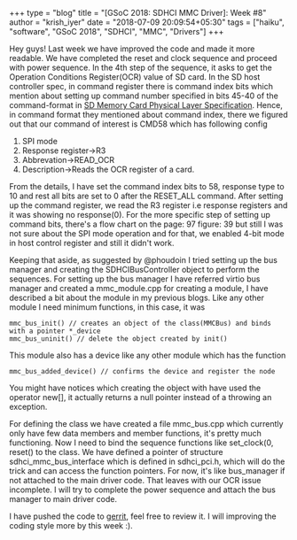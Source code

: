 
+++
type = "blog"
title = "[GSoC 2018: SDHCI MMC Driver]: Week #8"
author = "krish_iyer"
date = "2018-07-09 20:09:54+05:30"
tags = ["haiku", "software", "GSoC 2018", "SDHCI", "MMC", "Drivers"]
+++

Hey guys! Last week we have improved the code and made it more readable. We have completed the reset and clock sequence and 
proceed with power sequence. In the 4th step of the sequence, it asks to get the Operation Conditions Register(OCR) value of SD card. In the SD host controller spec, in command register there is command index bits which mention about setting up command number specified in bits 45-40 of the command-format in [SD Memory Card Physical
Layer Specification](https://www.sdcard.org/downloads/pls/pdf/index.php?p=Part1_Physical_Layer_Simplified_Specification_Ver1.10.jpg&f=Part1_Physical_Layer_Simplified_Specification_Ver1.10.pdf&e=EN_P1110). Hence, in command format they mentioned about 
command index, there we figured out that our command of interest is CMD58 which has following config

1. SPI mode
2. Response register->R3
3. Abbrevation->READ_OCR 
4. Description->Reads the OCR register of a card.

From the details, I have set the command index bits to 58, response type to 10 and rest all bits are set to 0 after the RESET_ALL command. After setting up the command register, we read the R3 register i.e response registers and it was showing no response(0). For the more specific step of setting up command bits, there's a flow chart on the page: 97 figure: 39 but still I was not sure about the SPI mode operation and for that, we enabled 4-bit mode in host control register and still it didn't work.

Keeping that aside, as suggested by @phoudoin I tried setting up the bus manager and creating the SDHCIBusController object to
perform the sequences. For setting up the bus manager I have referred virtio bus manager and created a mmc_module.cpp for
creating a module, I have described a bit about the module in my previous blogs. Like any other module I need minimum 
functions, in this case, it was

	mmc_bus_init() // creates an object of the class(MMCBus) and binds with a pointer *_device
	mmc_bus_uninit() // delete the object created by init() 
This module also has a device like any other module which has the function

	mmc_bus_added_device() // confirms the device and register the node
You might have notices which creating the object with have used the operator new[], it actually returns a null pointer instead 
of a throwing an exception.

For defining the class we have created a file mmc_bus.cpp which currently only have few data members and member functions, 
it's pretty much functioning. Now I need to bind the sequence functions like set_clock(0, reset() to the class. We have
defined a pointer of structure sdhci_mmc_bus_interface which is defined in sdhci_pci.h, which will do the trick and can access 
the function pointers. For now, it's like bus_manager if not attached to the main driver code. That leaves with our OCR issue 
incomplete. I will try to complete the power sequence and attach the bus manager to main driver code.

I have pushed the code to [gerrit](https://review.haiku-os.org/#/c/haiku/+/318/), feel free to review it. I will improving the coding style more by this week :).
